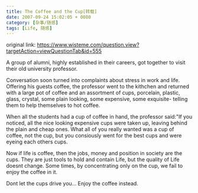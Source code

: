 ```yaml
---
title: The Coffee and the Cup[转载]
date: 2007-09-24 15:02:05 + 0080
category: [杂事/随感]
tags: [Life, 随感]
---
```


original link: https://www.wisteme.com/question.view?targetAction=viewQuestionTab&id=555  

A group of alumni, highly established in their careers, got together to visit their old university professor.  

Conversation soon turned into complaints about stress in work and life. Offering his guests coffee, the professor went to the kithchen and returned with a large pot of coffee and an assortment of cups, porcelain, plastic, glass, crystal, some plain looking, some expensive, some exquisite- telling them to help themselves to hot coffee.  

When all the students had a cup of coffee in hand, the professor said:"If you noticed, all the nice looking expensive cups were taken up, leaving behind the plain and cheap ones. What all of you really wanted was a cup of coffee, not the cup, but you consiously went for the best cups and were eyeing each others cups.  

Now if life is coffee, then the jobs, money and position in society are the cups. They are just tools to hold and contain Life, but the quality of Life doesnt change. Some times, by concentrating only on the cup, we fail to enjoy the coffee in it.  

Dont let the cups drive you... Enjoy the coffee instead. 
